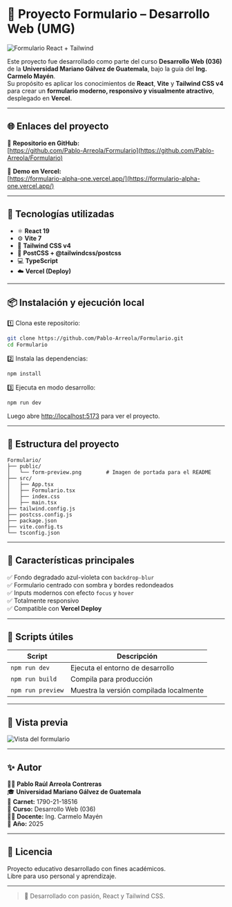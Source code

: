 # 📘 Proyecto Formulario – Desarrollo Web (UMG)

![Formulario React + Tailwind](https://formulario-alpha-one.vercel.app/form-preview.png)

Este proyecto fue desarrollado como parte del curso **Desarrollo Web (036)** de la **Universidad Mariano Gálvez de Guatemala**, bajo la guía del **Ing. Carmelo Mayén**.  
Su propósito es aplicar los conocimientos de **React**, **Vite** y **Tailwind CSS v4** para crear un **formulario moderno, responsivo y visualmente atractivo**, desplegado en **Vercel**.

---

## 🌐 Enlaces del proyecto

📁 **Repositorio en GitHub:**  
[https://github.com/Pablo-Arreola/Formulario](https://github.com/Pablo-Arreola/Formulario)

🚀 **Demo en Vercel:**  
[https://formulario-alpha-one.vercel.app/](https://formulario-alpha-one.vercel.app/)

---

## 🚀 Tecnologías utilizadas

- ⚛️ **React 19**
- ⚙️ **Vite 7**
- 🎨 **Tailwind CSS v4**
- 💅 **PostCSS + @tailwindcss/postcss**
- 💻 **TypeScript**
- ☁️ **Vercel (Deploy)**

---

## 📦 Instalación y ejecución local

1️⃣ Clona este repositorio:
```bash
git clone https://github.com/Pablo-Arreola/Formulario.git
cd Formulario
```

2️⃣ Instala las dependencias:
```bash
npm install
```

3️⃣ Ejecuta en modo desarrollo:
```bash
npm run dev
```

Luego abre [http://localhost:5173](http://localhost:5173) para ver el proyecto.

---

## 🧠 Estructura del proyecto

```
Formulario/
├── public/
│   └── form-preview.png        # Imagen de portada para el README
├── src/
│   ├── App.tsx
│   ├── Formulario.tsx
│   ├── index.css
│   ├── main.tsx
├── tailwind.config.js
├── postcss.config.js
├── package.json
├── vite.config.ts
└── tsconfig.json
```

---

## 🎨 Características principales

✅ Fondo degradado azul-violeta con `backdrop-blur`  
✅ Formulario centrado con sombra y bordes redondeados  
✅ Inputs modernos con efecto `focus` y `hover`  
✅ Totalmente responsivo  
✅ Compatible con **Vercel Deploy**

---

## 📂 Scripts útiles

| Script | Descripción |
|--------|--------------|
| `npm run dev` | Ejecuta el entorno de desarrollo |
| `npm run build` | Compila para producción |
| `npm run preview` | Muestra la versión compilada localmente |

---

## 📸 Vista previa

![Vista del formulario](https://formulario-alpha-one.vercel.app/form-preview.png)

---

## ✨ Autor

👨‍💻 **Pablo Raúl Arreola Contreras**  
🎓 **Universidad Mariano Gálvez de Guatemala**  
🪪 **Carnet:** 1790-21-18516  
📘 **Curso:** Desarrollo Web (036)  
👨‍🏫 **Docente:** Ing. Carmelo Mayén  
📅 **Año:** 2025  

---

## 🧾 Licencia

Proyecto educativo desarrollado con fines académicos.  
Libre para uso personal y aprendizaje.

---

> 💙 Desarrollado con pasión, React y Tailwind CSS.
